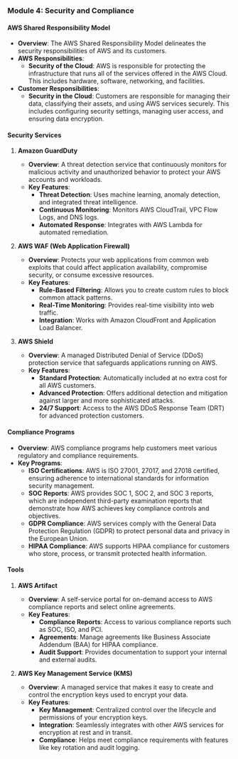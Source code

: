 ### Module 4: Security and Compliance

#### AWS Shared Responsibility Model
- **Overview**: The AWS Shared Responsibility Model delineates the security responsibilities of AWS and its customers.
- **AWS Responsibilities**:
  - **Security of the Cloud**: AWS is responsible for protecting the infrastructure that runs all of the services offered in the AWS Cloud. This includes hardware, software, networking, and facilities.
- **Customer Responsibilities**:
  - **Security in the Cloud**: Customers are responsible for managing their data, classifying their assets, and using AWS services securely. This includes configuring security settings, managing user access, and ensuring data encryption.

#### Security Services
1. **Amazon GuardDuty**
   - **Overview**: A threat detection service that continuously monitors for malicious activity and unauthorized behavior to protect your AWS accounts and workloads.
   - **Key Features**:
     - **Threat Detection**: Uses machine learning, anomaly detection, and integrated threat intelligence.
     - **Continuous Monitoring**: Monitors AWS CloudTrail, VPC Flow Logs, and DNS logs.
     - **Automated Response**: Integrates with AWS Lambda for automated remediation.

2. **AWS WAF (Web Application Firewall)**
   - **Overview**: Protects your web applications from common web exploits that could affect application availability, compromise security, or consume excessive resources.
   - **Key Features**:
     - **Rule-Based Filtering**: Allows you to create custom rules to block common attack patterns.
     - **Real-Time Monitoring**: Provides real-time visibility into web traffic.
     - **Integration**: Works with Amazon CloudFront and Application Load Balancer.

3. **AWS Shield**
   - **Overview**: A managed Distributed Denial of Service (DDoS) protection service that safeguards applications running on AWS.
   - **Key Features**:
     - **Standard Protection**: Automatically included at no extra cost for all AWS customers.
     - **Advanced Protection**: Offers additional detection and mitigation against larger and more sophisticated attacks.
     - **24/7 Support**: Access to the AWS DDoS Response Team (DRT) for advanced protection customers.

#### Compliance Programs
- **Overview**: AWS compliance programs help customers meet various regulatory and compliance requirements.
- **Key Programs**:
  - **ISO Certifications**: AWS is ISO 27001, 27017, and 27018 certified, ensuring adherence to international standards for information security management.
  - **SOC Reports**: AWS provides SOC 1, SOC 2, and SOC 3 reports, which are independent third-party examination reports that demonstrate how AWS achieves key compliance controls and objectives.
  - **GDPR Compliance**: AWS services comply with the General Data Protection Regulation (GDPR) to protect personal data and privacy in the European Union.
  - **HIPAA Compliance**: AWS supports HIPAA compliance for customers who store, process, or transmit protected health information.

#### Tools
1. **AWS Artifact**
   - **Overview**: A self-service portal for on-demand access to AWS compliance reports and select online agreements.
   - **Key Features**:
     - **Compliance Reports**: Access to various compliance reports such as SOC, ISO, and PCI.
     - **Agreements**: Manage agreements like Business Associate Addendum (BAA) for HIPAA compliance.
     - **Audit Support**: Provides documentation to support your internal and external audits.

2. **AWS Key Management Service (KMS)**
   - **Overview**: A managed service that makes it easy to create and control the encryption keys used to encrypt your data.
   - **Key Features**:
     - **Key Management**: Centralized control over the lifecycle and permissions of your encryption keys.
     - **Integration**: Seamlessly integrates with other AWS services for encryption at rest and in transit.
     - **Compliance**: Helps meet compliance requirements with features like key rotation and audit logging.

